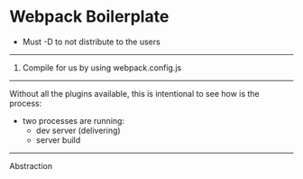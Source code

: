 # Webpack Boilerplate

- Must -D to not distribute to the users

---

1. Compile for us by using webpack.config.js

---

Without all the plugins available, this is intentional to see how is the process:

- two processes are running:
  - dev server (delivering)
  - server build

---

Abstraction
